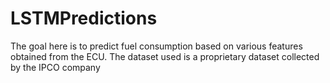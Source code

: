 # LSTMPredictions
The goal here is to predict fuel consumption based on various features obtained from the ECU. The dataset used is a proprietary dataset collected by the IPCO company
